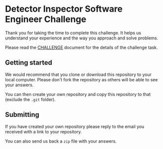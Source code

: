 # Detector Inspector Software Engineer Challenge

Thank you for taking the time to complete this challenge. It helps us understand your experience and the way you approach and solve problems.

Please read the [CHALLENGE](CHALLENGE.md) document for the details of the challenge task.

## Getting started

We would recommend that you clone or download this repository to your local computer. Please don't fork the repository as others will be able to see your answers.

You can then create your own repository and copy this repository to that (exclude the `.git` folder).

## Submitting

If you have created your own repository please reply to the email you received with a link to your repository.

You can also send us back a `zip` file with your answers.
